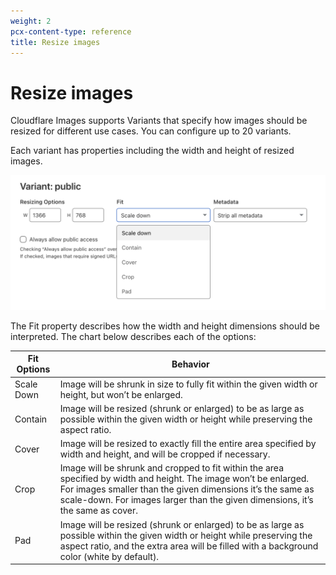 ```yaml
---
weight: 2
pcx-content-type: reference
title: Resize images
---
```


# Resize images

Cloudflare Images supports Variants that specify how images should be resized for different use cases. You can configure up to 20 variants.

Each variant has properties including the width and height of resized images.

![Configure variants in Cloudflare Images](../static/variants.png)

The Fit property describes how the width and height dimensions should be interpreted. The chart below describes each of the options:

<TableWrap>

| Fit Options | Behavior                                                                                                                                                                                                                                                           |
| ----------- | ------------------------------------------------------------------------------------------------------------------------------------------------------------------------------------------------------------------------------------------------------------------ |
| Scale Down  | Image will be shrunk in size to fully fit within the given width or height, but won’t be enlarged.                                                                                                                                                                 |
| Contain     | Image will be resized (shrunk or enlarged) to be as large as possible within the given width or height while preserving the aspect ratio.                                                                                                                          |
| Cover       | Image will be resized to exactly fill the entire area specified by width and height, and will be cropped if necessary.                                                                                                                                             |
| Crop        | Image will be shrunk and cropped to fit within the area specified by width and height. The image won’t be enlarged. For images smaller than the given dimensions it’s the same as scale-down. For images larger than the given dimensions, it’s the same as cover. |
| Pad         | Image will be resized (shrunk or enlarged) to be as large as possible within the given width or height while preserving the aspect ratio, and the extra area will be filled with a background color (white by default).                                            |

</TableWrap>